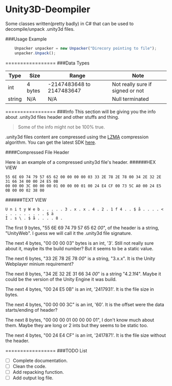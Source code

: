 Unity3D-Deompiler
=================

Some classes written(pretty badly) in C# that can be used to decompile/unpack .unity3d files.

###Usage Example
```javascript
    Unpacker unpacker = new Unpacker("Direcory pointing to file");
    unpacker.Unpack();
```
=================
###Data Types

Type | Size | Range | Note |
------------ | -------------| ------------- | ------------- |
int | 4 bytes | -2147483648 to 2147483647 | Not really sure if signed or not |
string | N/A | N/A | Null terminated |

=================
###Info
This section will be giving you the info about .unity3d files header and other stuffs and thing.
>Some of the info might not be 100% true.

.unity3d files content are compressed using the [LZMA](http://en.wikipedia.org/wiki/Lempel%E2%80%93Ziv%E2%80%93Markov_chain_algorithm) compression algorithm. You can get the latest SDK [here](http://www.7-zip.org/sdk.html).

####Compressed File Header

Here is an example of a compressed unity3d file's header. 
######HEX VIEW
```
55 6E 69 74 79 57 65 62 00 00 00 00 03 33 2E 78 2E 78 00 34 2E 32 2E 31 66 34 00 00 24 E5 0B
00 00 00 3C 00 00 00 01 00 00 00 01 00 24 E4 CF 00 73 5C A0 00 24 E5 0B 00 00 02 38 00
```

######TEXT VIEW
```
U n i t y W e b . . . . . 3 . x . x . 4 . 2 . 1 f 4 . . $ å . . . . < . . . . . . . . . $ ä 
Ï . s \ . $ å . . . . 8 .
```

The first 9 bytes, "55 6E 69 74 79 57 65 62 *00*", of the header is a string, "UnityWeb". I guess we will call it the .unity3d file signature. 

The next 4 bytes, "00 00 00 03" bytes is an int, '3'. Still  not really sure about it, maybe its the build number? But it seems to be a static value.

The next 6 bytes, "33 2E 78 2E 78 *00*" is a string, "3.x.x". It is the Unity Webplayer minium requirement?

The next 8 bytes, "34 2E 32 2E 31 66 34 *00*" is a string "4.2.1f4". Maybe it could be the version of the Unity Engine it was build.

The next 4 bytes, "00 24 E5 0B" is an int, '2417931'.  It is the file size in bytes.

The next 4 bytes, "00 00 00 3C" is an int, '60'. It is the offset were the data starts/ending of header?

The next 8 bytes, "00 00 00 01 00 00 00 01", I don't know much about them. Maybe they are long or 2 ints but they seems to be static too.

The next 4 bytes, "00 24 E4 CF" is an int, '2417871'. It is the file size without the header.

=================
###TODO List
- [ ] Complete documentation.
- [ ] Clean the code.
- [ ] Add repacking function.
- [ ] Add output log file.
